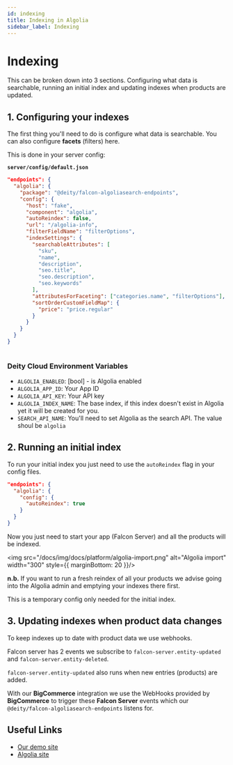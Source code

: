 ```yaml
---
id: indexing
title: Indexing in Algolia
sidebar_label: Indexing
---
```


# Indexing

This can be broken down into 3 sections. Configuring what data is searchable, running an initial index and updating indexes when products are updated.

## 1. Configuring your indexes

The first thing you'll need to do is configure what data is searchable. You can also configure **facets** (filters) here.

This is done in your server config:

**`server/config/default.json`**
```json
"endpoints": {
  "algolia": {
    "package": "@deity/falcon-algoliasearch-endpoints",
    "config": {
      "host": "fake",
      "component": "algolia",
      "autoReindex": false,
      "url": "/algolia-info",
      "filterFieldName": "filterOptions",
      "indexSettings": {
        "searchableAttributes": [
          "sku",
          "name",
          "description",
          "seo.title",
          "seo.description",
          "seo.keywords"
        ],
        "attributesForFaceting": ["categories.name", "filterOptions"],
        "sortOrderCustomFieldMap": {
          "price": "price.regular"
        }
      }
    }
  }
}
  
```

### Deity Cloud Environment Variables

- `ALGOLIA_ENABLED`: [bool] - is Algolia enabled 
- `ALGOLIA_APP_ID`: Your App ID
- `ALGOLIA_API_KEY`: Your API key
- `ALGOLIA_INDEX_NAME`: The base index, if this index doesn't exist in Algolia yet it will be created for you.
- `SEARCH_API_NAME`: You'll need to set Algolia as the search API. The value shoul be `algolia`


## 2. Running an initial index

To run your initial index you just need to use the `autoReindex` flag in your config files.

```json
"endpoints": {
  "algolia": {
    "config": {
      "autoReindex": true
    }
  }
}
```

Now you just need to start your app (Falcon Server) and all the products will be indexed. 

<img src="/docs/img/docs/platform/algolia-import.png" alt="Algolia import" width="300" style={{ marginBottom: 20 }}/>

**n.b.** If you want to run a fresh reindex of all your products we advise going into the Algolia admin and emptying your indexes there first.

This is a temporary config only needed for the initial index.


## 3. Updating indexes when product data changes

To keep indexes up to date with product data we use webhooks. 

Falcon server has 2 events we subscribe to `falcon-server.entity-updated` and `falcon-server.entity-deleted`.

`falcon-server.entity-updated` also runs when new entries (products) are added.

With our **BigCommerce** integration we use the WebHooks provided by **BigCommerce** to trigger these **Falcon Server** events which our `@deity/falcon-algoliasearch-endpoints` listens for.


## Useful Links

- [Our demo site](https://v3demo2.deity.io/)
- [Algolia site](https://www.algolia.com/)